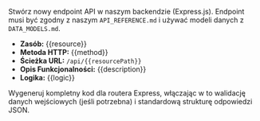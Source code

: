Stwórz nowy endpoint API w naszym backendzie (Express.js).
Endpoint musi być zgodny z naszym `API_REFERENCE.md` i używać modeli danych z `DATA_MODELS.md`.

- **Zasób:** {{resource}}
- **Metoda HTTP:** {{method}}
- **Ścieżka URL:** `/api/{{resourcePath}}`
- **Opis Funkcjonalności:** {{description}}
- **Logika:** {{logic}}

Wygeneruj kompletny kod dla routera Express, włączając w to walidację danych wejściowych (jeśli potrzebna) i standardową strukturę odpowiedzi JSON.